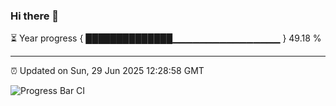 ### Hi there 👋

⏳ Year progress { ██████████████▁▁▁▁▁▁▁▁▁▁▁▁▁▁▁▁ } 49.18 %

---

⏰ Updated on Sun, 29 Jun 2025 12:28:58 GMT

![Progress Bar CI](https://github.com/liununu/liununu/workflows/Progress%20Bar%20CI/badge.svg)
